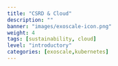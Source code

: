 ```yaml
---
title: "CSRD & Cloud"
description: ""
banner: "images/exoscale-icon.png"
weight: 4
tags: [sustainability, cloud]
level: "introductory"
categories: [exoscale,kubernetes]
---
```

